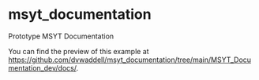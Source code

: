 # msyt_documentation
Prototype MSYT Documentation


You can find the preview of this example at https://github.com/dvwaddell/msyt_documentation/tree/main/MSYT_Documentation_dev/docs/.
